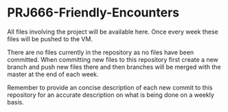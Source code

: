 # PRJ666-Friendly-Encounters
All files involving the project will be available here. Once every week these files will be pushed to the VM.

There are no files currently in the repository as no files have been committed. When committing new files to this repository first create a new branch and push new files there and then branches will be merged with the master at the end of each week.

Remember to provide an concise description of each new commit to this repository for an accurate description on what is being done on a weekly basis.
